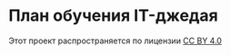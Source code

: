 # План обучения IT-джедая


 Этот проект распространяется по лицензии [CC BY 4.0](https://creativecommons.org/licenses/by/4.0/deed.ru)